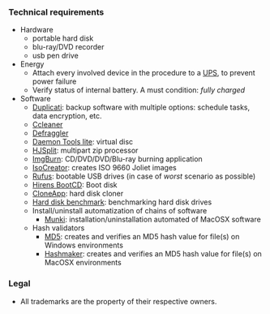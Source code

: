 ### Technical requirements

* Hardware
    - portable hard disk
    - blu-ray/DVD recorder
    - usb pen drive
* Energy
     - Attach every involved device in the procedure to a [UPS](https://en.wikipedia.org/wiki/Uninterruptible_power_supply), to prevent power failure
     - Verify status of internal battery. A must condition: _fully charged_
* Software
     - [Duplicati](https://www.duplicati.com/): backup software with multiple options: schedule tasks, data encryption, etc.
     - [Ccleaner](https://www.ccleaner.com/)
     - [Defraggler](https://www.ccleaner.com/defraggler)
     - [Daemon Tools lite](https://www.daemon-tools.cc/products/dtLite): virtual disc
     - [HJSplit](http://www.hjsplit.org/): multipart zip processor
     - [ImgBurn](http://www.imgburn.com/): CD/DVD/DVD/Blu-ray burning application
     - [IsoCreator](https://sourceforge.net/projects/iso-creator-cs/): creates ISO 9660 Joliet images
     - [Rufus](https://rufus.ie/): bootable USB drives (in case of *worst* scenario as possible)
     - [Hirens BootCD](https://www.hirensbootcd.org/): Boot disk
     - [CloneApp](http://www.mirinsoft.com/index.php/download/viewdownload/39-cloneapp/180-cloneapp-portable): hard disk cloner
     - [Hard disk benchmark](https://hdd.userbenchmark.com/Software): benchmarking hard disk drives
     - Install/uninstall automatization of chains of software
         - [Munki](https://www.munki.org/munki/): installation/uninstallation automated of MacOSX software
     - Hash validators
         - [MD5](https://github.com/mhmdkrmabd/md5-app/releases): creates and verifies an MD5 hash value for file(s) on Windows environments
         - [Hashmaker](https://itunes.apple.com/us/app/hashmaker/id509733654?mt=12): creates and verifies an MD5 hash value for file(s) on MacOSX environments

### Legal

* All trademarks are the property of their respective owners.